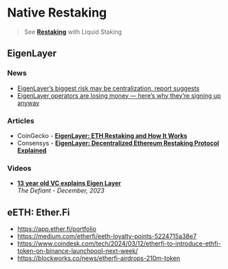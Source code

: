 # Native Restaking 

> See [**Restaking**](https://github.com/travisfont/Inside-the-Blocks/blob/main/DeFi/Liquid%20Staking.md#restaking) with Liquid Staking

## EigenLayer

### News
- [EigenLayer’s biggest risk may be centralization, report suggests](https://blockworks.co/news/eigenlayer-at-risk-of-centralization)
- [EigenLayer operators are losing money — here’s why they’re signing up anyway](https://www.dlnews.com/articles/defi/why-eigenlayer-operators-are-in-the-red/)

### Articles

- CoinGecko - [**EigenLayer: ETH Restaking and How It Works**](https://www.coingecko.com/learn/eigenlayer-restaking-ethereum)
- Consensys - [**EigenLayer: Decentralized Ethereum Restaking Protocol Explained**](https://consensys.io/blog/eigenlayer-a-restaking-primitive)

### Videos
- [**13 year old VC explains Eigen Layer**](https://www.youtube.com/watch?v=fJ2HTxHfc_Q)
  <br/>_The Defiant - December, 2023_

## eETH: Ether.Fi
- https://app.ether.fi/portfolio
- https://medium.com/etherfi/eeth-loyalty-points-5224715a38e7
- https://www.coindesk.com/tech/2024/03/12/etherfi-to-introduce-ethfi-token-on-binance-launchpool-next-week/
- https://blockworks.co/news/etherfi-airdrops-210m-token
